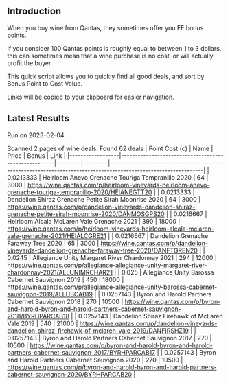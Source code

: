 ## Introduction

When you buy wine from Qantas, they sometimes offer you FF bonus points. 

If you consider 100 Qantas points is roughly equal to between 1 to 3 dollars, this can sometimes mean that a wine purchase is no cost, or will actually profit the buyer.

This quick script allows you to quickly find all good deals, and sort by Bonus Point to Cost Value.

Links will be copied to your clipboard for easier navigation.

## Latest Results

Run on 2023-02-04

Scanned 2 pages of wine deals.
Found 62 deals
|   Point Cost (c) | Name                                                 |   Price |   Bonus | Link                                                                                                           |
|------------------|------------------------------------------------------|---------|---------|----------------------------------------------------------------------------------------------------------------|
|        0.0213333 | Heirloom Anevo Grenache Touriga Tempranillo 2020     |      64 |    3000 | https://wine.qantas.com/p/heirloom-vineyards-heirloom-anevo-grenache-touriga-tempranillo-2020/HEIANEGTT20      |
|        0.0213333 | Dandelion Shiraz Grenache Petite Sirah Moonrise 2020 |      64 |    3000 | https://wine.qantas.com/p/dandelion-vineyards-dandelion-shiraz-grenache-petite-sirah-moonrise-2020/DANMOSGPS20 |
|        0.0216667 | Heirloom Alcala McLaren Vale Grenache 2021           |     390 |   18000 | https://wine.qantas.com/p/heirloom-vineyards-heirloom-alcala-mclaren-vale-grenache-2021/HEIALCGRE21            |
|        0.0216667 | Dandelion Grenache Faraway Tree 2020                 |      65 |    3000 | https://wine.qantas.com/p/dandelion-vineyards-dandelion-grenache-faraway-tree-2020/DANFTGREN20                 |
|        0.0245    | Allegiance Unity Margaret River Chardonnay 2021      |     294 |   12000 | https://wine.qantas.com/p/allegiance-allegiance-unity-margaret-river-chardonnay-2021/ALLUNIMRCHAR21            |
|        0.025     | Allegiance Unity Barossa Cabernet Sauvignon 2019     |     450 |   18000 | https://wine.qantas.com/p/allegiance-allegiance-unity-barossa-cabernet-sauvignon-2019/ALLUBCAB19               |
|        0.0257143 | Byron and Harold Partners Cabernet Sauvignon 2018    |     270 |   10500 | https://wine.qantas.com/p/byron-and-harold-byron-and-harold-partners-cabernet-sauvignon-2018/BYRHPARCAB18      |
|        0.0257143 | Dandelion Shiraz Firehawk of McLaren Vale 2019       |     540 |   21000 | https://wine.qantas.com/p/dandelion-vineyards-dandelion-shiraz-firehawk-of-mclaren-vale-2019/DANFIRSHZ19       |
|        0.0257143 | Byron and Harold Partners Cabernet Sauvignon 2017    |     270 |   10500 | https://wine.qantas.com/p/byron-and-harold-byron-and-harold-partners-cabernet-sauvignon-2017/BYRHPARCAB17      |
|        0.0257143 | Byron and Harold Partners Cabernet Sauvignon 2020    |     270 |   10500 | https://wine.qantas.com/p/byron-and-harold-byron-and-harold-partners-cabernet-sauvignon-2020/BYRHPARCAB20      |

